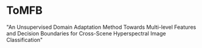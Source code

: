 # ToMFB

"An Unsupervised Domain Adaptation Method Towards Multi-level Features and Decision Boundaries for Cross-Scene Hyperspectral Image Classification"
